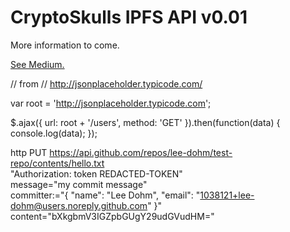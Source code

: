 # CryptoSkulls IPFS API v0.01

More information to come. 

[See Medium.](www.medium.com)


// from
// http://jsonplaceholder.typicode.com/

var root = 'http://jsonplaceholder.typicode.com';

$.ajax({
  url: root + '/users',
  method: 'GET'
}).then(function(data) {
  console.log(data);
});


http PUT https://api.github.com/repos/lee-dohm/test-repo/contents/hello.txt \
  "Authorization: token REDACTED-TOKEN" \
  message="my commit message" \
  committer:="{ \"name\": \"Lee Dohm\", \"email\": \"1038121+lee-dohm@users.noreply.github.com\" }" \
  content="bXkgbmV3IGZpbGUgY29udGVudHM="
